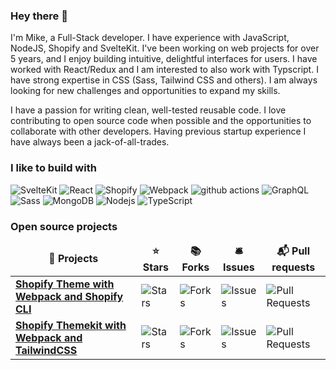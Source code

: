 ### Hey there 👋
I'm Mike, a Full-Stack developer. I have experience with JavaScript, NodeJS, Shopify and SvelteKit. I've been working on web projects for over 5 years, and I enjoy building intuitive, delightful interfaces for users. I have worked with React/Redux and I am interested to also work with Typscript. I have strong expertise in CSS (Sass, Tailwind CSS and others). I am always looking for new challenges and opportunities to expand my skills.

I have a passion for writing clean, well-tested reusable code. I love contributing to open source code when possible and the opportunities to collaborate with other developers. Having previous startup experience I have always been a jack-of-all-trades.

<h3>I like to build with</h3>
<p>
<img alt="SvelteKit" src="https://img.shields.io/badge/-SvelteKit-red?style=flat-square&logo=react&logoColor=white" />
<img alt="React" src="https://img.shields.io/badge/-React-45b8d8?style=flat-square&logo=react&logoColor=white" />
<img alt="Shopify" src="https://img.shields.io/badge/-Shopify-green?style=flat-square&logo=react&logoColor=white" />
<img alt="Webpack" src="https://img.shields.io/badge/-Webpack-8DD6F9?style=flat-square&logo=webpack&logoColor=white" /> 
<img alt="github actions" src="https://img.shields.io/badge/-Github_Actions-2088FF?style=flat-square&logo=github-actions&logoColor=white" />
<img alt="GraphQL" src="https://img.shields.io/badge/-GraphQL-E10098?style=flat-square&logo=graphql&logoColor=white" />
<img alt="Sass" src="https://img.shields.io/badge/-Sass-CC6699?style=flat-square&logo=sass&logoColor=white" />
<img alt="MongoDB" src="https://img.shields.io/badge/-MongoDB-13aa52?style=flat-square&logo=mongodb&logoColor=white" />
<img alt="Nodejs" src="https://img.shields.io/badge/-Nodejs-43853d?style=flat-square&logo=Node.js&logoColor=white" />
<img alt="TypeScript" src="https://img.shields.io/badge/-TypeScript-007ACC?style=flat-square&logo=typescript&logoColor=white" />
</p>

<h3>Open source projects</h3>
<table>
  <thead align="center">
    <tr border: none;>
      <td><b>🎁 Projects</b></td>
      <td><b>⭐ Stars</b></td>
      <td><b>📚 Forks</b></td>
      <td><b>🛎 Issues</b></td>
      <td><b>📬 Pull requests</b></td>
    </tr>
  </thead>
  <tbody>
    <tr>
      <td><a href="https://github.com/thmsgbrt/react-simple-pull-to-refresh"><b>Shopify Theme with Webpack and Shopify CLI</b></a></td>
      <td><img alt="Stars" src="https://img.shields.io/github/stars/3daddict/webpack-shopify-cli?style=flat-square&labelColor=343b41"/></td>
      <td><img alt="Forks" src="https://img.shields.io/github/forks/3daddict/webpack-shopify-cli?style=flat-square&labelColor=343b41"/></td>
      <td><img alt="Issues" src="https://img.shields.io/github/issues/3daddict/webpack-shopify-cli?style=flat-square&labelColor=343b41"/></td>
      <td><img alt="Pull Requests" src="https://img.shields.io/github/issues-pr/3daddict/webpack-shopify-cli?style=flat-square&labelColor=343b41"/></td>
    </tr>
          <td><a href="https://github.com/thmsgbrt/react-simple-pull-to-refresh"><b>Shopify Themekit with Webpack and TailwindCSS</b></a></td>
      <td><img alt="Stars" src="https://img.shields.io/github/stars/3daddict/themekit-webpack?style=flat-square&labelColor=343b41"/></td>
      <td><img alt="Forks" src="https://img.shields.io/github/forks/3daddict/themekit-webpack?style=flat-square&labelColor=343b41"/></td>
      <td><img alt="Issues" src="https://img.shields.io/github/issues/3daddict/themekit-webpack?style=flat-square&labelColor=343b41"/></td>
      <td><img alt="Pull Requests" src="https://img.shields.io/github/issues-pr/3daddict/themekit-webpack?style=flat-square&labelColor=343b41"/></td>
    </tr>
  </tbody>
</table>

<!--
**3daddict/3daddict** is a ✨ _special_ ✨ repository because its `README.md` (this file) appears on your GitHub profile.

Here are some ideas to get you started:

- 🔭 I’m currently working on ...
- 🌱 I’m currently learning ...
- 👯 I’m looking to collaborate on ...
- 🤔 I’m looking for help with ...
- 💬 Ask me about ...
- 📫 How to reach me: ...
- 😄 Pronouns: ...
- ⚡ Fun fact: ...
-->
